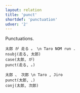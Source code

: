 ```yaml
---
layout: relation
title: 'punct'
shortdef: 'punctuation'
udver: '2'
---
```


Punctuations.

~~~ sdparse
太郎 が 走る 。 \n Taro NOM run .
nsubj(走る, 太郎)
case(太郎, が)
punct(走る, 。)
~~~

~~~ sdparse
太郎 、 次郎 \n Taro , Jiro
punct(太郎, 、)
conj(太郎, 次郎)
~~~

<!-- Interlanguage links updated Po lis 14 15:35:44 CET 2022 -->
